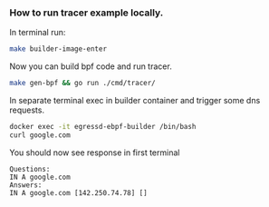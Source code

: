 ### How to run tracer example locally.



In terminal run: 
```sh
make builder-image-enter
```

Now you can build bpf code and run tracer.

```sh
make gen-bpf && go run ./cmd/tracer/
```

In separate terminal exec in builder container and trigger some dns requests.

```sh
docker exec -it egressd-ebpf-builder /bin/bash
curl google.com
```

You should now see response in first terminal

```
Questions:
IN A google.com 
Answers:
IN A google.com [142.250.74.78] []
```
